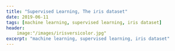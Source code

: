 ```yaml
---
title: "Supervised Learning, The iris dataset"
date: 2019-06-11
tags: [machine learning, supervised learning, iris dataset]
header:
    image:"/images/irisversicolor.jpg"
excerpt: "machine learning, supervised learning, iris dataset"
---
```


<script src="https://gist.github.com/Aracelimp/33d9206107ba3f06e44fb06cd6c2f82b.js"></script>